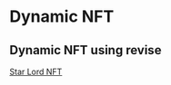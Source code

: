 # Dynamic NFT
## Dynamic NFT using revise


[Star Lord NFT](https://testnets.opensea.io/assets/goerli/0xe681e207a5be1c700abb7f0f85f10eb924eec12d/1)

